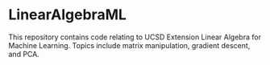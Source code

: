 # LinearAlgebraML
This repository contains code relating to UCSD Extension Linear Algebra for Machine Learning. Topics include matrix manipulation, gradient descent, and PCA.

